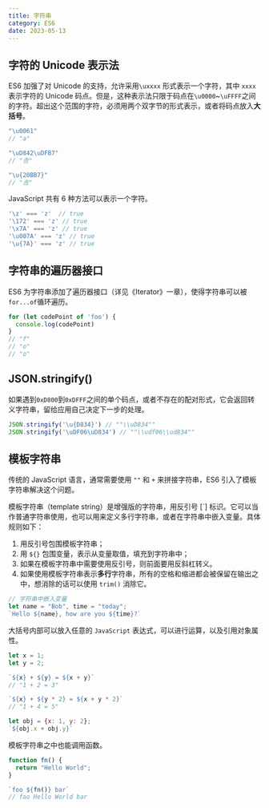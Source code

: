 ```yaml
---
title: 字符串
category: ES6
date: 2023-05-13
---
```


## 字符的 Unicode 表示法

ES6 加强了对 Unicode 的支持，允许采用`\uxxxx` 形式表示一个字符，其中 `xxxx` 表示字符的 Unicode 码点。但是，这种表示法只限于码点在`\u0000`~`\uFFFF`之间的字符。超出这个范围的字符，必须用两个双字节的形式表示，或者将码点放入**大括号**。

```javascript
"\u0061"
// "a"

"\uD842\uDFB7"
// "𠮷"

"\u{20BB7}"
// "𠮷"
```

JavaScript 共有 6 种方法可以表示一个字符。

```javascript
'\z' === 'z'  // true
'\172' === 'z' // true
'\x7A' === 'z' // true
'\u007A' === 'z' // true
'\u{7A}' === 'z' // true
```

## 字符串的遍历器接口

ES6 为字符串添加了遍历器接口（详见《Iterator》一章），使得字符串可以被`for...of`循环遍历。

```javascript
for (let codePoint of 'foo') {
  console.log(codePoint)
}
// "f"
// "o"
// "o"
```

## JSON.stringify()

如果遇到`0xD800`到`0xDFFF`之间的单个码点，或者不存在的配对形式，它会返回转义字符串，留给应用自己决定下一步的处理。

```javascript
JSON.stringify('\u{D834}') // ""\\uD834""
JSON.stringify('\uDF06\uD834') // ""\\udf06\\ud834""
```

## 模板字符串

传统的 JavaScript 语言，通常需要使用 `""` 和 `+` 来拼接字符串，ES6 引入了模板字符串解决这个问题。

模板字符串（template string）是增强版的字符串，用反引号  [`] 标识。它可以当作普通字符串使用，也可以用来定义多行字符串，或者在字符串中嵌入变量。具体规则如下：

1. 用反引号包围模板字符串；
2. 用 `${}` 包围变量，表示从变量取值，填充到字符串中；
3. 如果在模板字符串中需要使用反引号，则前面要用反斜杠转义。
4. 如果使用模板字符串表示**多行**字符串，所有的空格和缩进都会被保留在输出之中，想消除的话可以使用 `trim()` 消除它。

```javascript
// 字符串中嵌入变量
let name = "Bob", time = "today";
`Hello ${name}, how are you ${time}?`
```

大括号内部可以放入任意的 `JavaScript` 表达式，可以进行运算，以及引用对象属性。

```javascript
let x = 1;
let y = 2;

`${x} + ${y} = ${x + y}`
// "1 + 2 = 3"

`${x} + ${y * 2} = ${x + y * 2}`
// "1 + 4 = 5"

let obj = {x: 1, y: 2};
`${obj.x + obj.y}`
```

模板字符串之中也能调用函数。

```javascript
function fn() {
  return "Hello World";
}

`foo ${fn()} bar`
// foo Hello World bar
```













